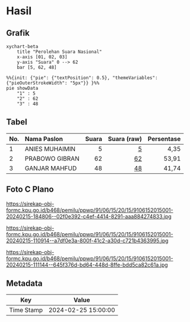 # Hasil

## Grafik

```mermaid
xychart-beta
    title "Perolehan Suara Nasional"
    x-axis [01, 02, 03]
    y-axis "Suara" 0 --> 62
    bar [5, 62, 48]
```

```mermaid
%%{init: {"pie": {"textPosition": 0.5}, "themeVariables": {"pieOuterStrokeWidth": "5px"}} }%%
pie showData
    "1" : 5
    "2" : 62
    "3" : 48
```

## Tabel

| No. | Nama Paslon    | Suara | Suara (raw) | Persentase |
|:--- |:-------------- | -----:| -----------:| ----------:|
| 1   | ANIES MUHAIMIN | 5     | [5][p-1]    | 4,35       |
| 2   | PRABOWO GIBRAN | 62    | [62][p-2]   | 53,91      |
| 3   | GANJAR MAHFUD  | 48    | [48][p-3]   | 41,74      |


[p-1]: https://github.com/gigit-pemilu/pemilu-2024/blob/main/pilpres/hitung-suara/sub/91-papua/sub/06-biak-numfor/sub/15-swandiwe/sub/2015-insusbari/sub/001-tps/sub/paslon-1.txt
[p-2]: https://github.com/gigit-pemilu/pemilu-2024/blob/main/pilpres/hitung-suara/sub/91-papua/sub/06-biak-numfor/sub/15-swandiwe/sub/2015-insusbari/sub/001-tps/sub/paslon-2.txt
[p-3]: https://github.com/gigit-pemilu/pemilu-2024/blob/main/pilpres/hitung-suara/sub/91-papua/sub/06-biak-numfor/sub/15-swandiwe/sub/2015-insusbari/sub/001-tps/sub/paslon-3.txt

## Foto C Plano

https://sirekap-obj-formc.kpu.go.id/b468/pemilu/ppwp/91/06/15/20/15/9106152015001-20240215-184806--02f0e392-c4ef-4414-8291-aaa884274833.jpg

https://sirekap-obj-formc.kpu.go.id/b468/pemilu/ppwp/91/06/15/20/15/9106152015001-20240215-110914--a7df0e3a-800f-41c2-a30d-c721b4363995.jpg

https://sirekap-obj-formc.kpu.go.id/b468/pemilu/ppwp/91/06/15/20/15/9106152015001-20240215-111144--645f376d-bd64-448d-8ffe-bdd5ca82c61a.jpg


## Metadata

| Key        | Value               |
| ---------- | ------------------- |
| Time Stamp | 2024-02-25 15:00:00 |



